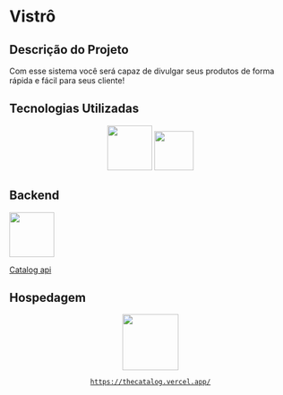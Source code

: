 # Vistrô


## Descrição do Projeto

Com esse sistema você será capaz de divulgar seus produtos de forma rápida e fácil para seus cliente!

## Tecnologias Utilizadas

<div align="center">
<img  src="https://cdn.jsdelivr.net/gh/devicons/devicon@latest/icons/angular/angular-original.svg"  width="80px"  />
<img  src="https://cdn.jsdelivr.net/gh/devicons/devicon@latest/icons/typescript/typescript-original.svg"  width="70px"/>
</div>

## Backend

<img src="https://cdn.jsdelivr.net/gh/devicons/devicon@latest/icons/nestjs/nestjs-original-wordmark.svg" width="80px" />       

[Catalog api](https://github.com/CristianoMends/catalog-api)

## Hospedagem

<div align="center">
<img src="https://cdn.jsdelivr.net/gh/devicons/devicon@latest/icons/vercel/vercel-original-wordmark.svg" width="100px"/>

[`https://thecatalog.vercel.app/`](https://thecatalog.vercel.app)

</div>

